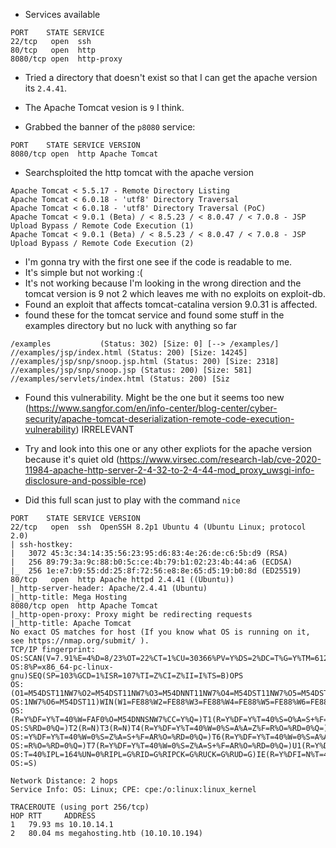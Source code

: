 * Services available
```
PORT 	STATE SERVICE
22/tcp   open  ssh
80/tcp   open  http
8080/tcp open  http-proxy
```

* Tried a directory that doesn't exist so that I can get the apache version its `2.4.41`.
* The Apache Tomcat vesion is `9` I think. 

* Grabbed the banner of the `p8080` service: 
```
PORT 	STATE SERVICE VERSION
8080/tcp open  http	Apache Tomcat
```  
* Searchsploited the http tomcat with the apache version  
```
Apache Tomcat < 5.5.17 - Remote Directory Listing 
Apache Tomcat < 6.0.18 - 'utf8' Directory Traversal  
Apache Tomcat < 6.0.18 - 'utf8' Directory Traversal (PoC)
Apache Tomcat < 9.0.1 (Beta) / < 8.5.23 / < 8.0.47 / < 7.0.8 - JSP Upload Bypass / Remote Code Execution (1) 
Apache Tomcat < 9.0.1 (Beta) / < 8.5.23 / < 8.0.47 / < 7.0.8 - JSP Upload Bypass / Remote Code Execution (2)
```  

* I'm gonna try with the first one see if the code is readable to me.
* It's simple but not working :(
* It's not working because I'm looking in the wrong direction and the tomcat version is 9 not 2 which leaves me with no exploits on exploit-db.
* Found an exploit that affects tomcat-catalina version 9.0.31 is affected.
* found these for the tomcat service and found some stuff in the examples directory but no luck with anything so far 
```
/examples        	(Status: 302) [Size: 0] [--> /examples/]
//examples/jsp/index.html (Status: 200) [Size: 14245]    	 
//examples/jsp/snp/snoop.jsp.html (Status: 200) [Size: 2318]  
//examples/jsp/snp/snoop.jsp (Status: 200) [Size: 581]   	 
//examples/servlets/index.html (Status: 200) [Siz
```


* Found this vulnerability. Might be the one but it seems too new (https://www.sangfor.com/en/info-center/blog-center/cyber-security/apache-tomcat-deserialization-remote-code-execution-vulnerability) IRRELEVANT
* Try and look into this one or any other expliots for the apache version because it's quiet old (https://www.virsec.com/research-lab/cve-2020-11984-apache-http-server-2-4-32-to-2-4-44-mod_proxy_uwsgi-info-disclosure-and-possible-rce)

* Did this full scan just to play with the command `nice`
```
PORT 	STATE SERVICE VERSION
22/tcp   open  ssh 	OpenSSH 8.2p1 Ubuntu 4 (Ubuntu Linux; protocol 2.0)
| ssh-hostkey:
|   3072 45:3c:34:14:35:56:23:95:d6:83:4e:26:de:c6:5b:d9 (RSA)
|   256 89:79:3a:9c:88:b0:5c:ce:4b:79:b1:02:23:4b:44:a6 (ECDSA)
|_  256 1e:e7:b9:55:dd:25:8f:72:56:e8:8e:65:d5:19:b0:8d (ED25519)
80/tcp   open  http	Apache httpd 2.4.41 ((Ubuntu))
|_http-server-header: Apache/2.4.41 (Ubuntu)
|_http-title: Mega Hosting
8080/tcp open  http	Apache Tomcat
|_http-open-proxy: Proxy might be redirecting requests
|_http-title: Apache Tomcat
No exact OS matches for host (If you know what OS is running on it, see https://nmap.org/submit/ ).
TCP/IP fingerprint:
OS:SCAN(V=7.91%E=4%D=8/23%OT=22%CT=1%CU=30366%PV=Y%DS=2%DC=T%G=Y%TM=612377F
OS:8%P=x86_64-pc-linux-gnu)SEQ(SP=103%GCD=1%ISR=107%TI=Z%CI=Z%II=I%TS=B)OPS
OS:(O1=M54DST11NW7%O2=M54DST11NW7%O3=M54DNNT11NW7%O4=M54DST11NW7%O5=M54DST1
OS:1NW7%O6=M54DST11)WIN(W1=FE88%W2=FE88%W3=FE88%W4=FE88%W5=FE88%W6=FE88)ECN
OS:(R=Y%DF=Y%T=40%W=FAF0%O=M54DNNSNW7%CC=Y%Q=)T1(R=Y%DF=Y%T=40%S=O%A=S+%F=A
OS:S%RD=0%Q=)T2(R=N)T3(R=N)T4(R=Y%DF=Y%T=40%W=0%S=A%A=Z%F=R%O=%RD=0%Q=)T5(R
OS:=Y%DF=Y%T=40%W=0%S=Z%A=S+%F=AR%O=%RD=0%Q=)T6(R=Y%DF=Y%T=40%W=0%S=A%A=Z%F
OS:=R%O=%RD=0%Q=)T7(R=Y%DF=Y%T=40%W=0%S=Z%A=S+%F=AR%O=%RD=0%Q=)U1(R=Y%DF=N%
OS:T=40%IPL=164%UN=0%RIPL=G%RID=G%RIPCK=G%RUCK=G%RUD=G)IE(R=Y%DFI=N%T=40%CD
OS:=S)

Network Distance: 2 hops
Service Info: OS: Linux; CPE: cpe:/o:linux:linux_kernel

TRACEROUTE (using port 256/tcp)
HOP RTT  	ADDRESS
1   79.93 ms 10.10.14.1
2   80.04 ms megahosting.htb (10.10.10.194)
```